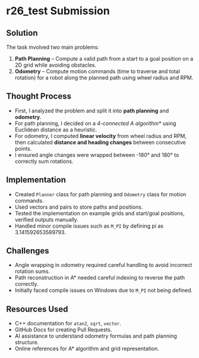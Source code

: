 # r26_test Submission

## Solution
The task involved two main problems: 
1. **Path Planning** – Compute a valid path from a start to a goal position on a 2D grid while avoiding obstacles.
2. **Odometry** – Compute motion commands (time to traverse and total rotation) for a robot along the planned path using wheel radius and RPM.

## Thought Process
- First, I analyzed the problem and split it into **path planning** and **odometry**.  
- For path planning, I decided on a **4-connected A* algorithm** using Euclidean distance as a heuristic.  
- For odometry, I computed **linear velocity** from wheel radius and RPM, then calculated **distance and heading changes** between consecutive points.  
- I ensured angle changes were wrapped between -180° and 180° to correctly sum rotations.

## Implementation
- Created `Planner` class for path planning and `Odometry` class for motion commands.  
- Used vectors and pairs to store paths and positions.  
- Tested the implementation on example grids and start/goal positions, verified outputs manually.  
- Handled minor compile issues such as `M_PI` by defining pi as 3.141592653589793.  

## Challenges
- Angle wrapping in odometry required careful handling to avoid incorrect rotation sums.  
- Path reconstruction in A* needed careful indexing to reverse the path correctly.  
- Initially faced compile issues on Windows due to `M_PI` not being defined.

## Resources Used
- C++ documentation for `atan2`, `sqrt`, `vector`.  
- GitHub Docs for creating Pull Requests.  
- AI assistance to understand odometry formulas and path planning structure.  
- Online references for A* algorithm and grid representation.

